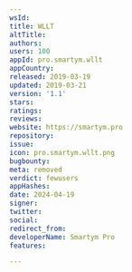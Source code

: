 ```yaml
---
wsId: 
title: WLLT
altTitle: 
authors: 
users: 100
appId: pro.smartym.wllt
appCountry: 
released: 2019-03-19
updated: 2019-03-21
version: '1.1'
stars: 
ratings: 
reviews: 
website: https://smartym.pro
repository: 
issue: 
icon: pro.smartym.wllt.png
bugbounty: 
meta: removed
verdict: fewusers
appHashes: 
date: 2024-04-19
signer: 
twitter: 
social: 
redirect_from: 
developerName: Smartym Pro
features: 

---
```



